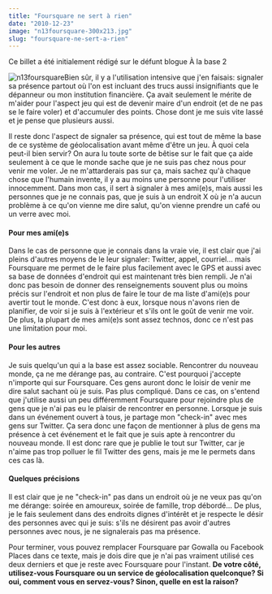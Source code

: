 ```yaml
---
title: "Foursquare ne sert à rien"
date: "2010-12-23"
image: "n13foursquare-300x213.jpg"
slug: "foursquare-ne-sert-a-rien"
---
```


Ce billet a été initialement rédigé sur le défunt blogue À la base 2

![](images/n13foursquare-300x213.jpg "n13foursquare")Bien sûr, il y a l'utilisation intensive que j'en faisais: signaler sa présence partout où l'on est incluant des trucs aussi insignifiants que le dépanneur ou mon institution financière. Ça avait seulement le mérite de m'aider pour l'aspect jeu qui est de devenir maire d'un endroit (et de ne pas se le faire voler) et d'accumuler des points. Chose dont je me suis vite lassé et je pense que plusieurs aussi.

Il reste donc l'aspect de signaler sa présence, qui est tout de même la base de ce système de géolocalisation avant même d'être un jeu. À quoi cela peut-il bien servir? On aura lu toute sorte de bêtise sur le fait que ça aide seulement à ce que le monde sache que je ne suis pas chez nous pour venir me voler. Je ne m'attarderais pas sur ça, mais sachez qu'à chaque chose que l'humain invente, il y a au moins une personne pour l'utiliser innocemment. Dans mon cas, il sert à signaler à mes ami(e)s, mais aussi les personnes que je ne connais pas, que je suis à un endroit X où je n'a aucun problème à ce qu'on vienne me dire salut, qu'on vienne prendre un café ou un verre avec moi.

#### Pour mes ami(e)s

Dans le cas de personne que je connais dans la vraie vie, il est clair que j'ai pleins d'autres moyens de le leur signaler: Twitter, appel, courriel... mais Foursquare me permet de le faire plus facilement avec le GPS et aussi avec sa base de données d'endroit qui est maintenant très bien rempli. Je n'ai donc pas besoin de donner des renseignements souvent plus ou moins précis sur l'endroit et non plus de faire le tour de ma liste d'ami(e)s pour avertir tout le monde. C'est donc à eux, lorsque nous n'avons rien de planifier, de voir si je suis à l'extérieur et s'ils ont le goût de venir me voir. De plus, la plupart de mes ami(e)s sont assez technos, donc ce n'est pas une limitation pour moi.

#### Pour les autres

Je suis quelqu'un qui a la base est assez sociable. Rencontrer du nouveau monde, ça ne me dérange pas, au contraire. C'est pourquoi j'accepte n'importe qui sur Foursquare. Ces gens auront donc le loisir de venir me dire salut sachant où je suis. Pas plus compliqué. Dans ce cas, on s'entend que j'utilise aussi un peu différemment Foursquare pour rejoindre plus de gens que je n'ai pas eu le plaisir de rencontrer en personne. Lorsque je suis dans un événement ouvert à tous, je partage mon "check-in" avec mes gens sur Twitter. Ça sera donc une façon de mentionner à plus de gens ma présence à cet événement et le fait que je suis apte à rencontrer du nouveau monde. Il est donc rare que je publie le tout sur Twitter, car je n'aime pas trop polluer le fil Twitter des gens, mais je me le permets dans ces cas là.

#### Quelques précisions

Il est clair que je ne "check-in" pas dans un endroit où je ne veux pas qu'on me dérange: soirée en amoureux, soirée de famille, trop débordé... De plus, je le fais seulement dans des endroits dignes d'intérêt et je respecte le désir des personnes avec qui je suis: s'ils ne désirent pas avoir d'autres personnes avec nous, je ne signalerais pas ma présence.

Pour terminer, vous pouvez remplacer Foursquare par Gowalla ou Facebook Places dans ce texte, mais je dois dire que je n'ai pas vraiment utilisé ces deux derniers et que je reste avec Foursquare pour l'instant. **De votre côté, utilisez-vous Foursquare ou un service de géolocalisation quelconque? Si oui, comment vous en servez-vous? Sinon, quelle en est la raison?**

